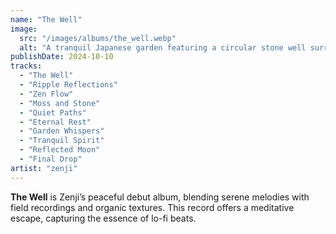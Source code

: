 ```yaml
---
name: "The Well"
image:
  src: "/images/albums/the_well.webp"
  alt: "A tranquil Japanese garden featuring a circular stone well surrounded by moss with soft ripples in the water reflecting warm sunlight, creating a calm and meditative atmosphere."
publishDate: 2024-10-10
tracks:
  - "The Well"
  - "Ripple Reflections"
  - "Zen Flow"
  - "Moss and Stone"
  - "Quiet Paths"
  - "Eternal Rest"
  - "Garden Whispers"
  - "Tranquil Spirit"
  - "Reflected Moon"
  - "Final Drop"
artist: "zenji"
---
```


**The Well** is Zenji’s peaceful debut album, blending serene melodies with field recordings and organic textures. This record offers a meditative escape, capturing the essence of lo-fi beats.
